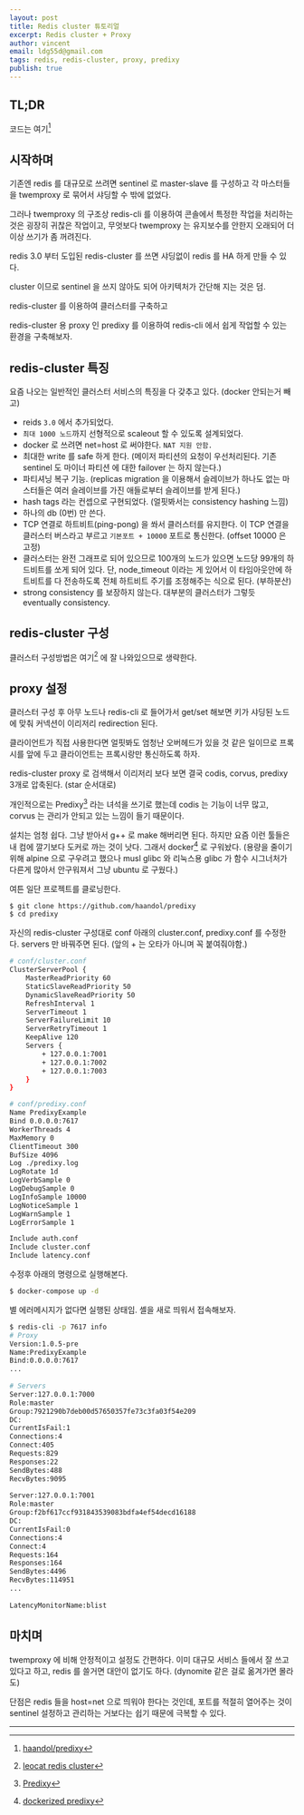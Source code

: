 ```yaml
---
layout: post
title: Redis cluster 튜토리얼
excerpt: Redis cluster + Proxy
author: vincent
email: ldg55d@gmail.com
tags: redis, redis-cluster, proxy, predixy
publish: true
---
```


## TL;DR

코드는 여기[^1]

## 시작하며

기존엔 redis 를 대규모로 쓰려면 sentinel 로 master-slave 를 구성하고 각 마스터들을 twemproxy 로 묶어서 샤딩할 수 밖에 없었다.

그러나 twemproxy 의 구조상 redis-cli 를 이용하여 콘솔에서 특정한 작업을 처리하는 것은 굉장히 귀찮은 작업이고, 무엇보다 twemproxy 는 유지보수를 안한지 오래되어 더 이상 쓰기가 좀 꺼려진다.

redis 3.0 부터 도입된 redis-cluster 를 쓰면 샤딩없이 redis 를 HA 하게 만들 수 있다.

cluster 이므로 sentinel 을 쓰지 않아도 되어 아키텍처가 간단해 지는 것은 덤.

redis-cluster 를 이용하여 클러스터를 구축하고 

redis-cluster 용 proxy 인 predixy 를 이용하여 redis-cli 에서 쉽게 작업할 수 있는 환경을 구축해보자.

## redis-cluster 특징

요즘 나오는 일반적인 클러스터 서비스의 특징을 다 갖추고 있다. (docker 안되는거 빼고)

- reids `3.0` 에서 추가되었다.
- `최대 1000 노드`까지 선형적으로 scaleout 할 수 있도록 설계되었다.
- docker 로 쓰려면 net=host 로 써야한다. `NAT 지원 안함.`
- 최대한 write 를 safe 하게 한다. (메이저 파티션의 요청이 우선처리된다. 기존 sentinel 도 마이너 파티션 에 대한 failover 는 하지 않는다.)
- 파티셔닝 복구 기능. (replicas migration 을 이용해서 슬레이브가 하나도 없는 마스터들은 여러 슬레이브를 가진 애들로부터 슬레이브를 받게 된다.)
- hash tags 라는 컨셉으로 구현되었다. (얼핏봐서는 consistency hashing 느낌)
- 하나의 db (0번) 만 쓴다.
- TCP 연결로 하트비트(ping-pong) 을 쏴서 클러스터를 유지한다. 이 TCP 연결을 클러스터 버스라고 부르고 `기본포트 + 10000` 포트로 통신한다. (offset 10000 은 고정)
- 클러스터는 완전 그래프로 되어 있으므로 100개의 노드가 있으면 노드당 99개의 하드비트를 쏘게 되어 있다. 단, node_timeout 이라는 게 있어서 이 타임아웃안에 하트비트를 다 전송하도록 전체 하트비트 주기를 조정해주는 식으로 된다. (부하분산)
- strong consistency 를 보장하지 않는다. 대부분의 클러스터가 그렇듯 eventually consistency.

## redis-cluster 구성

클러스터 구성방법은 여기[^2] 에 잘 나와있으므로 생략한다.

## proxy 설정

클러스터 구성 후 아무 노드나 redis-cli 로 들어가서 get/set 해보면 키가 샤딩된 노드에 맞춰 커넥션이 이리저리 redirection 된다.

클라이언트가 직접 사용한다면 얼핏봐도 엄청난 오버헤드가 있을 것 같은 일이므로 프록시를 앞에 두고 클라이언트는 프록시랑만 통신하도록 하자.

redis-cluster proxy 로 검색해서 이리저리 보다 보면 결국 codis, corvus, predixy 3개로 압축된다. (star 순서대로)

개인적으로는 Predixy[^3] 라는 녀석을 쓰기로 했는데 codis 는 기능이 너무 많고, corvus 는 관리가 안되고 있는 느낌이 들기 때문이다.

설치는 엄청 쉽다. 그냥 받아서 g++ 로 make 해버리면 된다. 하지만 요즘 이런 툴들은 내 컴에 깔기보다 도커로 까는 것이 낫다. 그래서 docker[^4] 로 구워놨다.
(용량을 줄이기 위해 alpine 으로 구우려고 했으나 musl glibc 와 리눅스용 glibc 가 함수 시그너처가 다른게 많아서 안구워져서 그냥 ubuntu 로 구웠다.)

여튼 일단 프로젝트를 클로닝한다.

```bash
$ git clone https://github.com/haandol/predixy
$ cd predixy
```

자신의 redis-cluster 구성대로 conf 아래의 cluster.conf, predixy.conf 를 수정한다.
servers 만 바꿔주면 된다. (앞의 + 는 오타가 아니며 꼭 붙여줘야함.)

```bash
# conf/cluster.conf
ClusterServerPool {
    MasterReadPriority 60
    StaticSlaveReadPriority 50
    DynamicSlaveReadPriority 50
    RefreshInterval 1
    ServerTimeout 1
    ServerFailureLimit 10
    ServerRetryTimeout 1
    KeepAlive 120
    Servers {
        + 127.0.0.1:7001
        + 127.0.0.1:7002
        + 127.0.0.1:7003
    }
}

# conf/predixy.conf
Name PredixyExample
Bind 0.0.0.0:7617
WorkerThreads 4
MaxMemory 0
ClientTimeout 300
BufSize 4096
Log ./predixy.log
LogRotate 1d
LogVerbSample 0
LogDebugSample 0
LogInfoSample 10000
LogNoticeSample 1
LogWarnSample 1
LogErrorSample 1

Include auth.conf
Include cluster.conf
Include latency.conf
```

수정후 아래의 명령으로 실행해본다.

```bash
$ docker-compose up -d
```

별 에러메시지가 없다면 실행된 상태임. 셸을 새로 띄워서 접속해보자.

```bash
$ redis-cli -p 7617 info
# Proxy
Version:1.0.5-pre
Name:PredixyExample
Bind:0.0.0.0:7617
...
 
# Servers
Server:127.0.0.1:7000
Role:master
Group:7921290b7deb00d57650357fe73c3fa03f54e209
DC:
CurrentIsFail:1
Connections:4
Connect:405
Requests:829
Responses:22
SendBytes:488
RecvBytes:9095
 
Server:127.0.0.1:7001
Role:master
Group:f2bf617ccf931843539083bdfa4ef54decd16188
DC:
CurrentIsFail:0
Connections:4
Connect:4
Requests:164
Responses:164
SendBytes:4496
RecvBytes:114951
...
 
LatencyMonitorName:blist
```

## 마치며

twemproxy 에 비해 안정적이고 설정도 간편하다. 이미 대규모 서비스 들에서 잘 쓰고 있다고 하고, redis 를 쓸거면 대안이 없기도 하다. (dynomite 같은 걸로 옮겨가면 몰라도)

단점은 redis 들을 host=net 으로 띄워야 한다는 것인데, 포트를 적절히 열어주는 것이 sentinel 설정하고 관리하는 거보다는 쉽기 때문에 극복할 수 있다.

----

[^1]: [haandol/predixy](https://github.com/haandol/predixy)
[^2]: [leocat redis cluster](http://blog.leocat.kr/notes/2017/11/07/redis-simple-cluster)
[^3]: [Predixy](https://github.com/joyieldInc/predixy)
[^4]: [dockerized predixy](https://hub.docker.com/r/haandol/predixy/)